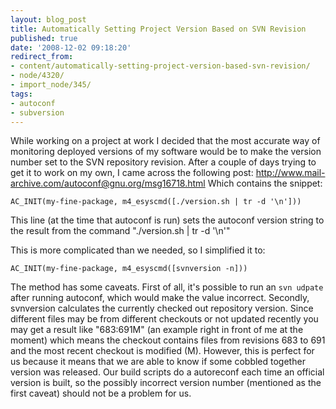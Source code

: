 ```yaml
---
layout: blog_post
title: Automatically Setting Project Version Based on SVN Revision
published: true
date: '2008-12-02 09:18:20'
redirect_from:
- content/automatically-setting-project-version-based-svn-revision/
- node/4320/
- import_node/345/
tags:
- autoconf
- subversion
---
```


While working on a project at work I decided that the most accurate way of monitoring deployed versions of my software would be to make the version number set to the SVN repository revision. After a couple of days trying to get it to work on my own, I came across the following post: http://www.mail-archive.com/autoconf@gnu.org/msg16718.html Which contains the snippet: 

    AC_INIT(my-fine-package, m4_esyscmd([./version.sh | tr -d '\n']))
    
This line (at the time that autoconf is run) sets the autoconf version string to the result from the command "./version.sh | tr -d '\\n'" 

This is more complicated than we needed, so I simplified it to: 

    AC_INIT(my-fine-package, m4_esyscmd([svnversion -n]))
    
The method has some caveats. First of all, it's possible to run an `svn udpate` after running autoconf, which would make the value incorrect. Secondly, svnversion calculates the currently checked out repository version. Since different files may be from different checkouts or not updated recently you may get a result like "683:691M" (an example right in front of me at the moment) which means the checkout contains files from revisions 683 to 691 and the most recent checkout is modified (M). However, this is perfect for us because it means that we are able to know if some cobbled together version was released. Our build scripts do a autoreconf each time an official version is built, so the possibly incorrect version number (mentioned as the first caveat) should not be a problem for us.
